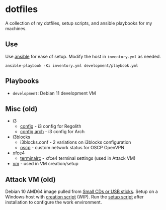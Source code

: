 # dotfiles
A collection of my dotfiles, setup scripts, and ansible playbooks for my machines.

## Use

Use [ansible](https://docs.ansible.com/ansible/latest/installation_guide/intro_installation.html)
for ease of setup. Modify the host in `inventory.yml` as needed.

```
ansible-playbook -Ki inventory.yml development/playbook.yml
```

## Playbooks

- `development`: Debian 11 development VM

## Misc (old)

- i3
  - [config](i3/config) - i3 config for Regolith
  - [config.arch](i3/config.arch) - i3 config for Arch
- i3blocks
  - i3blocks.conf - 2 variations on i3blocks configuration
  - [oscp](i3blocks/oscp) - custom network status for OSCP OpenVPN
- xfce4
  - [terminalrc](xfce4/terminalrc) - xfce4 terminal settings (used in Attack VM)
- [vm](vm/) - used in VM creation/setup

## Attack VM (old)

Debian 10 AMD64 image pulled from [Small CDs or USB sticks](https://www.debian.org/distrib/netinst).
Setup on a Windows host with [creation script](vm/attack-creation.ps1) (WIP).
Run the [setup script](vm/attack-setup.sh) after installation to configure the work environment.
